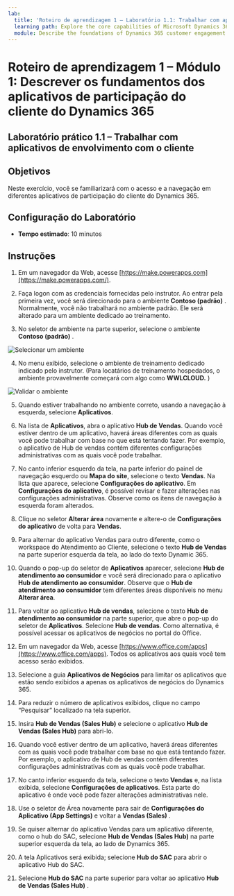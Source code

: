 ```yaml
---
lab:
  title: 'Roteiro de aprendizagem 1 – Laboratório 1.1: Trabalhar com aplicativos de participação do cliente'
  learning path: Explore the core capabilities of Microsoft Dynamics 365 customer engagement apps
  module: Describe the foundations of Dynamics 365 customer engagement apps
---
```


Roteiro de aprendizagem 1 – Módulo 1: Descrever os fundamentos dos aplicativos de participação do cliente do Dynamics 365
========================

## Laboratório prático 1.1 – Trabalhar com aplicativos de envolvimento com o cliente 

## Objetivos

Neste exercício, você se familiarizará com o acesso e a navegação em diferentes aplicativos de participação do cliente do Dynamics 365. 

## Configuração do Laboratório

  - **Tempo estimado**: 10 minutos

## Instruções

1. Em um navegador da Web, acesse [https://make.powerapps.com](https://make.powerapps.com/). 

2. Faça logon com as credenciais fornecidas pelo instrutor. Ao entrar pela primeira vez, você será direcionado para o ambiente **Contoso (padrão)** . Normalmente, você não trabalhará no ambiente padrão. Ele será alterado para um ambiente dedicado ao treinamento. 

3.  No seletor de ambiente na parte superior, selecione o ambiente **Contoso (padrão)** . 

![Selecionar um ambiente](media/lab-11-work-with-customer-engagement-apps-01.png)

4. No menu exibido, selecione o ambiente de treinamento dedicado indicado pelo instrutor. (Para locatários de treinamento hospedados, o ambiente provavelmente começará com algo como **WWLCLOUD.** )

![Validar o ambiente](media/lab-11-work-with-customer-engagement-apps-02.png)

5. Quando estiver trabalhando no ambiente correto, usando a navegação à esquerda, selecione **Aplicativos**. 

6. Na lista de **Aplicativos**, abra o aplicativo **Hub de Vendas**. Quando você estiver dentro de um aplicativo, haverá áreas diferentes com as quais você pode trabalhar com base no que está tentando fazer. Por exemplo, o aplicativo de Hub de vendas contém diferentes configurações administrativas com as quais você pode trabalhar.

7. No canto inferior esquerdo da tela, na parte inferior do painel de navegação esquerdo ou **Mapa do site**, selecione o texto **Vendas**. Na lista que aparece, selecione **Configurações do aplicativo**. Em **Configurações do aplicativo**, é possível revisar e fazer alterações nas configurações administrativas. Observe como os itens de navegação à esquerda foram alterados.

8. Clique no seletor **Alterar área** novamente e altere-o de **Configurações do aplicativo** de volta para **Vendas**.

9. Para alternar do aplicativo Vendas para outro diferente, como o workspace do Atendimento ao Cliente, selecione o texto **Hub de Vendas** na parte superior esquerda da tela, ao lado do texto Dynamic 365.

10.  Quando o pop-up do seletor de **Aplicativos** aparecer, selecione **Hub de atendimento ao consumidor** e você será direcionado para o aplicativo **Hub de atendimento ao consumidor**. Observe que o **Hub de atendimento ao consumidor** tem diferentes áreas disponíveis no menu **Alterar área**.

11. Para voltar ao aplicativo **Hub de vendas**, selecione o texto **Hub de atendimento ao consumidor** na parte superior, que abre o pop-up do seletor de **Aplicativos**. Selecione **Hub de vendas**.
Como alternativa, é possível acessar os aplicativos de negócios no portal do Office. 

12. Em um navegador da Web, acesse [https://www.office.com/apps](https://www.office.com/apps). Todos os aplicativos aos quais você tem acesso serão exibidos.

13. Selecione a guia **Aplicativos de Negócios** para limitar os aplicativos que estão sendo exibidos a apenas os aplicativos de negócios do Dynamics 365.

14. Para reduzir o número de aplicativos exibidos, clique no campo “Pesquisar” localizado na tela superior.

15. Insira **Hub de Vendas (Sales Hub)** e selecione o aplicativo **Hub de Vendas (Sales Hub)** para abri-lo.

16. Quando você estiver dentro de um aplicativo, haverá áreas diferentes com as quais você pode trabalhar com base no que está tentando fazer. Por exemplo, o aplicativo de Hub de vendas contém diferentes configurações administrativas com as quais você pode trabalhar.

17. No canto inferior esquerdo da tela, selecione o texto **Vendas** e, na lista exibida, selecione **Configurações de aplicativos**. Esta parte do aplicativo é onde você pode fazer alterações administrativas nele.

18. Use o seletor de Área novamente para sair de **Configurações do Aplicativo (App Settings)** e voltar a **Vendas (Sales)** .

19. Se quiser alternar do aplicativo Vendas para um aplicativo diferente, como o hub do SAC, selecione **Hub de Vendas (Sales Hub)** na parte superior esquerda da tela, ao lado de Dynamics 365.

20. A tela Aplicativos será exibida; selecione **Hub do SAC** para abrir o aplicativo Hub do SAC.

21. Selecione **Hub do SAC** na parte superior para voltar ao aplicativo **Hub de Vendas (Sales Hub)** .
